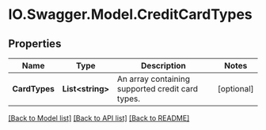 # IO.Swagger.Model.CreditCardTypes
## Properties

Name | Type | Description | Notes
------------ | ------------- | ------------- | -------------
**CardTypes** | **List&lt;string&gt;** | An array containing supported credit card types. | [optional] 

[[Back to Model list]](../README.md#documentation-for-models) [[Back to API list]](../README.md#documentation-for-api-endpoints) [[Back to README]](../README.md)

